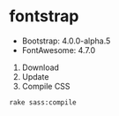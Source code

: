 # fontstrap

* Bootstrap: 4.0.0-alpha.5
* FontAwesome: 4.7.0

1. Download
2. Update
3. Compile CSS

```
rake sass:compile
```